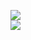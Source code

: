 [![](https://img.shields.io/badge/Made%20With-Github%20Spray-lightgrey.svg?style=for-the-badge&logo=github)](https://github.com/Annihil/github-spray#24900)  
[![](https://i.imgur.com/2DrTn0Z.gif)](https://github.com/Annihil/github-spray)
